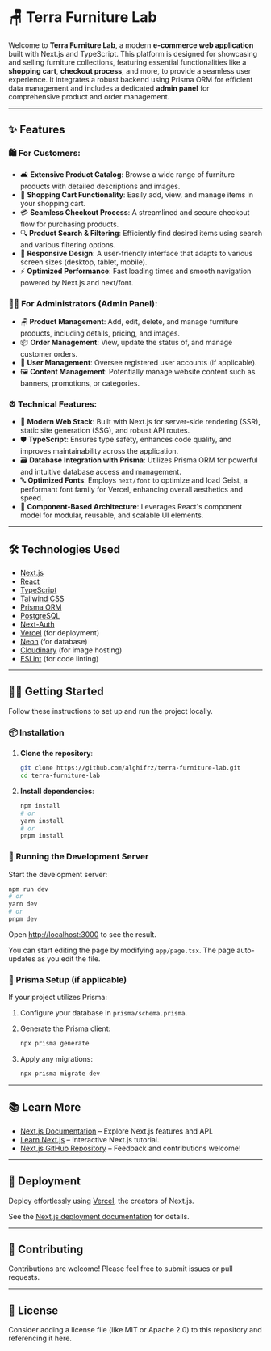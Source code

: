 
# 🪑 Terra Furniture Lab

Welcome to **Terra Furniture Lab**, a modern **e-commerce web application** built with Next.js and TypeScript. This platform is designed for showcasing and selling furniture collections, featuring essential functionalities like a **shopping cart**, **checkout process**, and more, to provide a seamless user experience. It integrates a robust backend using Prisma ORM for efficient data management and includes a dedicated **admin panel** for comprehensive product and order management.

---

## ✨ Features

### 🛍️ For Customers:

- 🛋️ **Extensive Product Catalog**: Browse a wide range of furniture products with detailed descriptions and images.
- 🛒 **Shopping Cart Functionality**: Easily add, view, and manage items in your shopping cart.
- 💳 **Seamless Checkout Process**: A streamlined and secure checkout flow for purchasing products.
- 🔍 **Product Search & Filtering**: Efficiently find desired items using search and various filtering options.
- 📱 **Responsive Design**: A user-friendly interface that adapts to various screen sizes (desktop, tablet, mobile).
- ⚡ **Optimized Performance**: Fast loading times and smooth navigation powered by Next.js and next/font.

### 🧑‍💼 For Administrators (Admin Panel):

- 🪑 **Product Management**: Add, edit, delete, and manage furniture products, including details, pricing, and images.
- 📦 **Order Management**: View, update the status of, and manage customer orders.
- 👥 **User Management**: Oversee registered user accounts (if applicable).
- 🖼️ **Content Management**: Potentially manage website content such as banners, promotions, or categories.

### ⚙️ Technical Features:

- 🚀 **Modern Web Stack**: Built with Next.js for server-side rendering (SSR), static site generation (SSG), and robust API routes.
- 🛡️ **TypeScript**: Ensures type safety, enhances code quality, and improves maintainability across the application.
- 🗃️ **Database Integration with Prisma**: Utilizes Prisma ORM for powerful and intuitive database access and management.
- 🔤 **Optimized Fonts**: Employs `next/font` to optimize and load Geist, a performant font family for Vercel, enhancing overall aesthetics and speed.
- 🧩 **Component-Based Architecture**: Leverages React's component model for modular, reusable, and scalable UI elements.

---

## 🛠️ Technologies Used

- [Next.js](https://nextjs.org/)
- [React](https://react.dev/)
- [TypeScript](https://www.typescriptlang.org/)
- [Tailwind CSS](https://tailwindcss.com/)
- [Prisma ORM](https://www.prisma.io/)
- [PostgreSQL](https://www.postgresql.org/)
- [Next-Auth](https://next-auth.js.org/)
- [Vercel](https://vercel.com/) (for deployment)
- [Neon](https://neon.tech/) (for database)
- [Cloudinary](https://cloudinary.com/) (for image hosting)
- [ESLint](https://eslint.org/) (for code linting)

---

## 🧑‍💻 Getting Started

Follow these instructions to set up and run the project locally.

### 📦 Installation

1. **Clone the repository**:

    ```bash
    git clone https://github.com/alghifrz/terra-furniture-lab.git
    cd terra-furniture-lab
    ```

2. **Install dependencies**:

    ```bash
    npm install
    # or
    yarn install
    # or
    pnpm install
    ```

### 🏃 Running the Development Server

Start the development server:

```bash
npm run dev
# or
yarn dev
# or
pnpm dev
```

Open [http://localhost:3000](http://localhost:3000) to see the result.

You can start editing the page by modifying `app/page.tsx`. The page auto-updates as you edit the file.

### 🧬 Prisma Setup (if applicable)

If your project utilizes Prisma:

1. Configure your database in `prisma/schema.prisma`.
2. Generate the Prisma client:

    ```bash
    npx prisma generate
    ```

3. Apply any migrations:

    ```bash
    npx prisma migrate dev
    ```

---

## 📚 Learn More

- [Next.js Documentation](https://nextjs.org/docs) – Explore Next.js features and API.
- [Learn Next.js](https://nextjs.org/learn) – Interactive Next.js tutorial.
- [Next.js GitHub Repository](https://github.com/vercel/next.js) – Feedback and contributions welcome!

---

## 🚀 Deployment

Deploy effortlessly using [Vercel](https://vercel.com/), the creators of Next.js.

See the [Next.js deployment documentation](https://nextjs.org/docs/deployment) for details.

---

## 🤝 Contributing

Contributions are welcome! Please feel free to submit issues or pull requests.

---

## 📄 License

Consider adding a license file (like MIT or Apache 2.0) to this repository and referencing it here.
